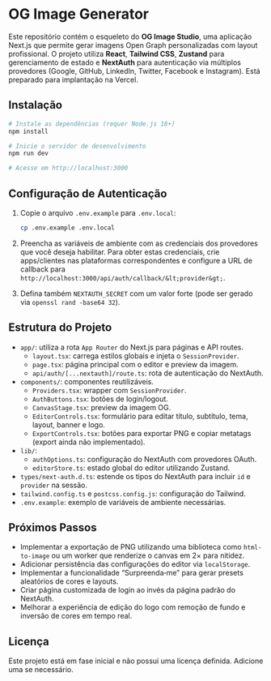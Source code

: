# OG Image Generator

Este repositório contém o esqueleto do **OG Image Studio**, uma aplicação Next.js que permite gerar imagens Open Graph personalizadas com layout profissional. O projeto utiliza **React**, **Tailwind CSS**, **Zustand** para gerenciamento de estado e **NextAuth** para autenticação via múltiplos provedores (Google, GitHub, LinkedIn, Twitter, Facebook e Instagram). Está preparado para implantação na Vercel.

## Instalação

  ```bash
  # Instale as dependências (requer Node.js 18+)
  npm install

  # Inicie o servidor de desenvolvimento
  npm run dev

  # Acesse em http://localhost:3000
  ```

## Configuração de Autenticação

1. Copie o arquivo `.env.example` para `.env.local`:

   ```bash
   cp .env.example .env.local
   ```

2. Preencha as variáveis de ambiente com as credenciais dos provedores que você deseja habilitar. Para obter estas credenciais, crie apps/clientes nas plataformas correspondentes e configure a URL de callback para `http://localhost:3000/api/auth/callback/&lt;provider&gt;`.

3. Defina também `NEXTAUTH_SECRET` com um valor forte (pode ser gerado via `openssl rand -base64 32`).

## Estrutura do Projeto

- `app/`: utiliza a rota `App Router` do Next.js para páginas e API routes.
  - `layout.tsx`: carrega estilos globais e injeta o `SessionProvider`.
  - `page.tsx`: página principal com o editor e preview da imagem.
  - `api/auth/[...nextauth]/route.ts`: rota de autenticação do NextAuth.
- `components/`: componentes reutilizáveis.
  - `Providers.tsx`: wrapper com `SessionProvider`.
  - `AuthButtons.tsx`: botões de login/logout.
  - `CanvasStage.tsx`: preview da imagem OG.
  - `EditorControls.tsx`: formulário para editar título, subtítulo, tema, layout, banner e logo.
  - `ExportControls.tsx`: botões para exportar PNG e copiar metatags (export ainda não implementado).
- `lib/`:
  - `authOptions.ts`: configuração do NextAuth com provedores OAuth.
  - `editorStore.ts`: estado global do editor utilizando Zustand.
- `types/next-auth.d.ts`: estende os tipos do NextAuth para incluir `id` e `provider` na sessão.
- `tailwind.config.ts` e `postcss.config.js`: configuração do Tailwind.
- `.env.example`: exemplo de variáveis de ambiente necessárias.

## Próximos Passos

- Implementar a exportação de PNG utilizando uma biblioteca como `html-to-image` ou um worker que renderize o canvas em 2× para nitidez.
- Adicionar persistência das configurações do editor via `localStorage`.
- Implementar a funcionalidade “Surpreenda‑me” para gerar presets aleatórios de cores e layouts.
- Criar página customizada de login ao invés da página padrão do NextAuth.
- Melhorar a experiência de edição do logo com remoção de fundo e inversão de cores em tempo real.

## Licença

Este projeto está em fase inicial e não possui uma licença definida. Adicione uma se necessário.